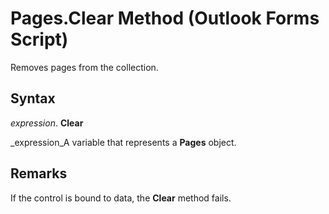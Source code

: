 
# Pages.Clear Method (Outlook Forms Script)

Removes pages from the collection.


## Syntax

 _expression_. **Clear**

 _expression_A variable that represents a  **Pages** object.


## Remarks

If the control is bound to data, the  **Clear** method fails.


